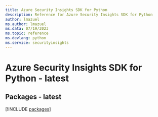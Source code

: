 ```yaml
---
title: Azure Security Insights SDK for Python
description: Reference for Azure Security Insights SDK for Python
author: lmazuel
ms.author: lmazuel
ms.data: 07/19/2023
ms.topic: reference
ms.devlang: python
ms.service: securityinsights
---
```

# Azure Security Insights SDK for Python - latest
## Packages - latest
[!INCLUDE [packages](security-insights-index.md)]